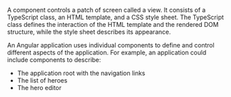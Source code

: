 A component controls a patch of screen called a view. It consists of a TypeScript class, an HTML template, and a CSS style sheet. The TypeScript class defines the interaction of the HTML template and the rendered DOM structure, while the style sheet describes its appearance.

An Angular application uses individual components to define and control different aspects of the application. For example, an application could include components to describe:
- The application root with the navigation links
- The list of heroes
- The hero editor